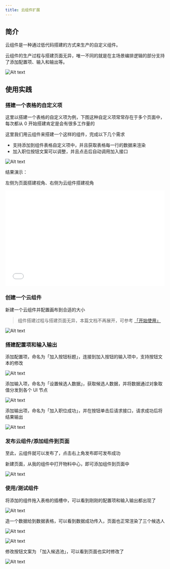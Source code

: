 ```yaml
---
title: 云组件扩展
---
```


## 简介

云组件是一种通过低代码搭建的方式来生产的自定义组件。

云组件的生产过程与搭建页面无异，唯一不同的就是在主场景编排逻辑的部分支持了添加配置项、输入和输出等。

![Alt text](img/image.png)

## 使用实践

### 搭建一个表格的自定义项

这里以搭建一个表格的自定义项为例，下图这种自定义项常常存在于多个页面中，每次都从 0 开始搭建肯定是会有很多工作量的

这里我们用云组件来搭建一个这样的组件，完成以下几个需求

- 支持添加到组件表格自定义项中，并且获取表格每一行的数据来渲染
- 加入职位按钮文案可以调整，并且点击后自动调用加入接口

![Alt text](img/image-1.png)

结果演示：

左侧为页面搭建视角、右侧为云组件搭建视角

<div style="position: relative; padding: 30% 45%;">
<iframe style="position: absolute; width: 100%; height: 100%; left: 0; top: 0;" src="//player.bilibili.com/player.html?aid=411807545&bvid=BV1AV411X7j5&cid=1419761314&p=1&autoplay=0" frameborder="no" scrolling="no"></iframe>
</div>

### 创建一个云组件

新建一个云组件并配置画布到合适的大小

> 组件搭建过程与搭建页面无异，本篇文档不再展开，可参考 [「开始使用」](/docs/getstarted/user-interface/)

![Alt text](img/image-10.png)

### 搭建配置项和输入输出

添加配置项，命名为「加入按钮标题」，连接到加入按钮的输入项中，支持按钮文本的修改

![Alt text](img/image-2.png)

添加输入项，命名为「设置候选人数据」，获取候选人数据，并将数据通过对象取值分发到各个 UI 节点

![Alt text](img/image-3.png)

添加输出项，命名为「加入职位成功」，并在按钮单击后请求接口，请求成功后将结果输出

![Alt text](img/image-4.png)

### 发布云组件/添加组件到页面

至此，云组件就可以发布了，点击右上角发布即可发布成功

新建页面，从我的组件中打开物料中心，即可添加组件到页面中

![Alt text](img/image-5.png)

### 使用/测试组件

将添加的组件拖入表格的插槽中，可以看到刚刚的配置项和输入输出都出现了

![Alt text](img/image-6.png)

造一个数据给到数据表格，可以看到数据成功传入，页面也正常渲染了三个候选人

![Alt text](img/image-7.png)

![Alt text](img/image-8.png)

修改按钮文案为 「加入候选池」，可以看到页面也实时修改了

![Alt text](img/image-9.png)
